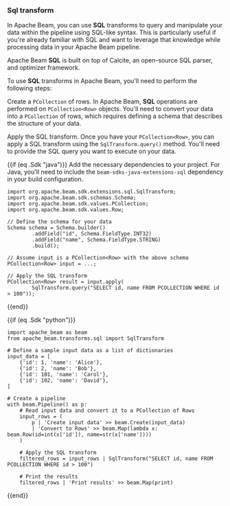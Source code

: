 <!--
Licensed under the Apache License, Version 2.0 (the "License");
you may not use this file except in compliance with the License.
You may obtain a copy of the License at

http://www.apache.org/licenses/LICENSE-2.0

Unless required by applicable law or agreed to in writing, software
distributed under the License is distributed on an "AS IS" BASIS,
WITHOUT WARRANTIES OR CONDITIONS OF ANY KIND, either express or implied.
See the License for the specific language governing permissions and
limitations under the License.
-->

### Sql transform

In Apache Beam, you can use **SQL** transforms to query and manipulate your data within the pipeline using SQL-like syntax. This is particularly useful if you're already familiar with SQL and want to leverage that knowledge while processing data in your Apache Beam pipeline.

Apache Beam **SQL** is built on top of Calcite, an open-source SQL parser, and optimizer framework.

To use **SQL** transforms in Apache Beam, you'll need to perform the following steps:

Create a `PCollection` of rows. In Apache Beam, **SQL** operations are performed on `PCollection<Row>` objects. You'll need to convert your data into a `PCollection` of rows, which requires defining a schema that describes the structure of your data.

Apply the SQL transform. Once you have your `PCollection<Row>`, you can apply a SQL transform using the `SqlTransform.query()` method. You'll need to provide the SQL query you want to execute on your data.

{{if (eq .Sdk "java")}}
Add the necessary dependencies to your project. For Java, you'll need to include the `beam-sdks-java-extensions-sql` dependency in your build configuration.

```
import org.apache.beam.sdk.extensions.sql.SqlTransform;
import org.apache.beam.sdk.schemas.Schema;
import org.apache.beam.sdk.values.PCollection;
import org.apache.beam.sdk.values.Row;

// Define the schema for your data
Schema schema = Schema.builder()
        .addField("id", Schema.FieldType.INT32)
        .addField("name", Schema.FieldType.STRING)
        .build();

// Assume input is a PCollection<Row> with the above schema
PCollection<Row> input = ...;

// Apply the SQL transform
PCollection<Row> result = input.apply(
        SqlTransform.query("SELECT id, name FROM PCOLLECTION WHERE id > 100"));
```
{{end}}

{{if (eq .Sdk "python")}}
```
import apache_beam as beam
from apache_beam.transforms.sql import SqlTransform

# Define a sample input data as a list of dictionaries
input_data = [
    {'id': 1, 'name': 'Alice'},
    {'id': 2, 'name': 'Bob'},
    {'id': 101, 'name': 'Carol'},
    {'id': 102, 'name': 'David'},
]

# Create a pipeline
with beam.Pipeline() as p:
    # Read input data and convert it to a PCollection of Rows
    input_rows = (
        p | 'Create input data' >> beam.Create(input_data)
        | 'Convert to Rows' >> beam.Map(lambda x: beam.Row(id=int(x['id']), name=str(x['name'])))
    )

    # Apply the SQL transform
    filtered_rows = input_rows | SqlTransform("SELECT id, name FROM PCOLLECTION WHERE id > 100")

    # Print the results
    filtered_rows | 'Print results' >> beam.Map(print)
```
{{end}}